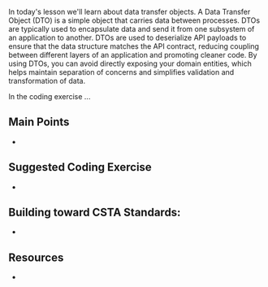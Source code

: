 In today's lesson we'll learn about data transfer objects.  A Data Transfer Object (DTO) is a simple object that carries data between processes. DTOs are typically used to encapsulate data and send it from one subsystem of an application to another. DTOs are used to deserialize API payloads to ensure that the data structure matches the API contract, reducing coupling between different layers of an application and promoting cleaner code. By using DTOs, you can avoid directly exposing your domain entities, which helps maintain separation of concerns and simplifies validation and transformation of data.

In the coding exercise ...

## Main Points
- 

## Suggested Coding Exercise
- 

## Building toward CSTA Standards:
- 

## Resources
- 

